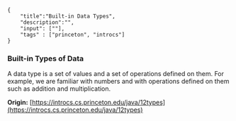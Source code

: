 ```javax-snippet
{
    "title":"Built-in Data Types",
    "description":"",
    "input": [""],
    "tags" : ["princeton", "introcs"]
}
```
### Built-in Types of Data
A data type is a set of values and a set of operations defined on them. For example, we are familiar with numbers and with operations defined on them such as addition and multiplication.

**Origin:** [https://introcs.cs.princeton.edu/java/12types](https://introcs.cs.princeton.edu/java/12types)
